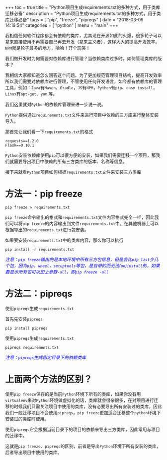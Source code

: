 +++
toc = true
title = "Python项目生成requirements.txt的多种方式，用于类库迁移必备"
description = "Python项目生成requirements.txt的多种方式，用于类库迁移必备"
tags = [
	"pip",
	"freeze",
	"pipreqs"
]
date = "2018-03-09 14:19:54"
categories = [
    "python"
]
menu = "main"
+++

我相信任何软件程序都会有依赖的类库，尤其现在开源如此的火爆，很多轮子可以拿来直接使用不再需要自己再去开发（拿来主义者），这样大大的提高开发效率。`NPM`就是轮子最多的地方，哈哈！开个玩笑！

我们做开发时为何需要对依赖库进行管理？当依赖类库过多时，如何管理类库的版本？

我相信大家都知道怎么回答这个问题，为了更加规范管理项目结构，提高开发效率所以我们需要对依赖库进行管理，不管使用任何开发语言，如今都有依赖库的管理工具，例如：`Java`有`Maven`、`Gradle`，`JS`有`NPM`，`Python`有`pip`、`easy_install`，`Linux`有`apt-get`、`yun` 等。

我们这里就对`Python`的依赖库管理来进一步说一说。

`Python`提供通过`requirements.txt`文件来进行项目中依赖的三方库进行整体安装导入。

那首先让我们看一下`requirements.txt`的格式

```
requests==1.2.0
Flask==0.10.1
```

`Python`安装依赖库使用`pip`可以很方便的安装，如果我们需要迁移一个项目，那我们就需要导出项目中依赖的所有三方类库的版本、名称等信息。

接下来就看`Python`项目如何根据`requirements.txt`文件来安装三方类库

# 方法一：pip freeze

```
pip freeze > requirements.txt
```

`pip freeze`命令输出的格式和`requirements.txt`文件内容格式完全一样，因此我们可以将`pip freeze`的内容输出到文件`requirements.txt`中。在其他机器上可以根据导出的`requirements.txt`进行包安装。

如果要安装`requirements.txt`中的类库内容，那么你可以执行

```
pip install -r requirements.txt
```

<span style="color:blue">*注意：`pip freeze`输出的是本地环境中所有三方包信息，但是会比`pip list`少几个包，因为`pip`，`wheel`，`setuptools`等包，是自带的而无法(`un`)`install`的，如果要显示所有包可以加上参数`-all`，即`pip freeze -all`*</span>

# 方法二：pipreqs

使用`pipreqs`生成`requirements.txt`

首先先安装`pipreqs`

```
pip install pipreqs
```

使用`pipreqs`生成`requirements.txt`

```
pipreqs requirements.txt
```

<span style="color:blue">*注意：`pipreqs`生成指定目录下的依赖类库*</span>

# 上面两个方法的区别？

使用`pip freeze`保存的是当前`Python`环境下所有的类库，如果你没有用`virtualenv`来对`Python`环境做虚拟化的话，类库就会很杂很多，在对项目进行迁移的时候我们只需关注项目中使用的类库，没有必要导出所有安装过的类库，因此我们一般迁移项目不会使用`pipreqs`，`pip freeze`更加适合迁移整个`python`环境下安装过的类库时使用。

使用`pipreqs`它会根据当前目录下的项目的依赖来导出三方类库，因此常用与项目的迁移中。

这就是`pip freeze`、`pipreqs`的区别，前者是导出`Python`环境下所有安装的类库，后者导出项目中使用的类库。



